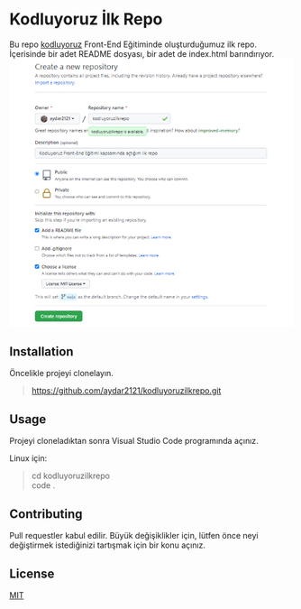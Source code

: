 # Kodluyoruz İlk Repo
Bu repo [kodluyoruz](https://www.kodluyoruz.org/) Front-End Eğitiminde oluşturduğumuz ilk repo. İçerisinde bir adet README dosyası, bir adet de index.html barındırıyor.
![kodluyoruz.jpg](https://github.com/aydar2121/kodluyoruzilkrepo/blob/master/kodluyoruz.jpg)
## Installation
Öncelikle projeyi clonelayın.
>https://github.com/aydar2121/kodluyoruzilkrepo.git
## Usage
Projeyi cloneladıktan sonra Visual Studio Code programında açınız.

Linux için:

>cd kodluyoruzilkrepo                                                                                                                            
code .


## Contributing
Pull requestler kabul edilir. Büyük değişiklikler için, lütfen önce neyi değiştirmek istediğinizi tartışmak için bir konu açınız.
## License
[MIT](https://choosealicense.com/licenses/mit/)
